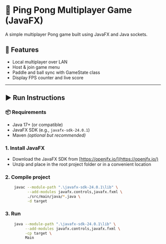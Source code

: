 # 🏓 Ping Pong Multiplayer Game (JavaFX)

A simple multiplayer Pong game built using JavaFX and Java sockets.

## 🔧 Features

- Local multiplayer over LAN
- Host & join game menu
- Paddle and ball sync with GameState class
- Display FPS counter and live score

---

## ▶️ Run Instructions

### 📦 Requirements

- Java 17+ (or compatible)
- JavaFX SDK (e.g., `javafx-sdk-24.0.1`)
- Maven *(optional but recommended)*

### 1. Install JavaFX

- Download the JavaFX SDK from [https://openjfx.io/](https://openjfx.io/)
- Unzip and place in the root project folder or in a convenient location

### 2. Compile project

```bash
    javac --module-path ".\javafx-sdk-24.0.1\lib" \
          --add-modules javafx.controls,javafx.fxml \
          ./src/main/java/*.java \
          -d target
```

### 3. Run

```bash
    java --module-path ".\javafx-sdk-24.0.1\lib" \
         --add-modules javafx.controls,javafx.fxml \
         -cp target \
         Main
```
